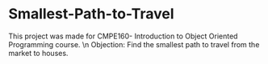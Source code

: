 # Smallest-Path-to-Travel
This project was made for CMPE160- Introduction to Object Oriented Programming course. \n
Objection: Find the smallest path to travel from the market to houses.
